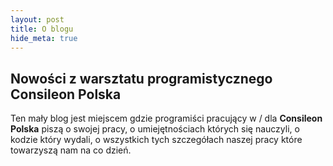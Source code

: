 ```yaml
---
layout: post
title: O blogu
hide_meta: true
---
```

Nowości z warsztatu programistycznego Consileon Polska
------------------------------------------------------

Ten mały blog jest miejscem gdzie programiści pracujący w / dla **Consileon Polska** piszą o swojej
pracy, o umiejętnościach których się nauczyli, o kodzie który wydali, o wszystkich tych szczegółach 
naszej pracy które towarzyszą nam na co dzień.

